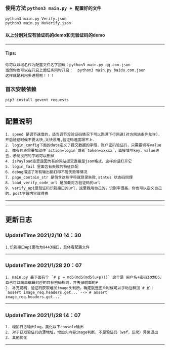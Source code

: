 ### 使用方法  `python3 main.py + 配置好的文件` 
    python3 main.py Verify.json
    python3 main.py NoVerify.json
#### 以上分别对应有验证码的demo和无验证码的demo

--- 
#### Tips:
    你可以以域名作为配置文件名字加载：python3 main.py qq.com.json
    当然你也可以在开启上面任务同时开启：  python3 main.py baidu.com.json
    这样就是利用多进程啦！！！
### 首次安装依赖
    pip3 install gevent requests
---
## 配置说明
    1. speed 是调节速度的，适当调节没验证码情况下可以跑满下行网速(对方网站条件允许)，开启验证时候不要太快,太快没用,验证码速度跟不上.
    2. login_config下面的data定义了提交数据的字段，账户密码验证码，只需要填写value
    3. 像有的还需要加动作`action=login`或者`token=xxxxx`，直接填写key，value进去，示例没用的字段可以删掉
    4. isPayload意思是因为有的网站提交直接是json格式，这样的话打开它
    5. login_fail 里面含有失败的特征匹配
    6. debug描述了所有输出都打印不管失败等情况
    7. page_contain_str 是包含这些字符就登录失败,status 状态码同理
    8. load_verify_code_url 是加载对方验证码的url
    9. verify_api是验证码识别接口的url，这里我用自己的，识别率很高，你也可以定义自己的，post字段内容就得换
---
---
## 更新日志

### UpdateTime 2021/2/10 14：30
    1.识别接口Api更改为8443端口，具体看配置文件
---
### UpdateTime 2021/1/28 20：07
    1. main.py 最下面有个 `# p = md5(md5(md5(u+p)))` 这个是 用户名+密码3次MD5，自己可以简单编辑对应的目标密码规则，并去掉前面的#
    2. 补充说明，验证码获取增加image头判断，确定就是图片时候可以手动注释加 # 如：`assert image_req.headers.get...`-->`# assert image_req.headers.get...`
---
### UpdateTime 2021/1/28 14：07
    1. 增加日志输出log，美化以下console输出
    2. 对于获取验证码的源地址，增加头内容image判断，不是验证码（waf，反爬）异常退出
    3. 其他优化
---